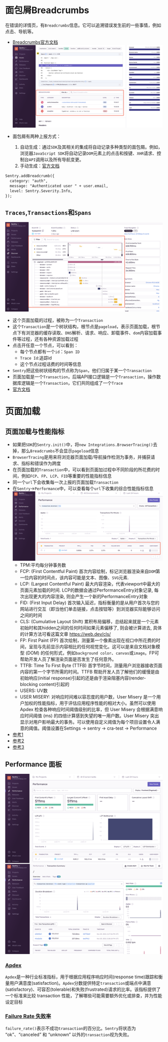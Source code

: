 # 面包屑Breadcrumbs
在错误的详情页，有`Breadcrumbs`信息。它可以追溯错误发生前的一些事情，例如点击、导航等。
* [Breadcrumbs官方文档](https://docs.sentry.io/platforms/javascript/enriching-events/breadcrumbs/)
![image](https://github.com/JX-Zhuang/sentry/blob/master/03/imgs/issues.png)
* 面包屑有两种上报方式：

  1. 自动生成：通过`SDK`及其相关的集成将自动记录多种类型的面包屑。例如，浏览器`JavaScript SDK`将自动记录`DOM`元素上的点击和按键、`XHR`请求、控制台`API`调用以及所有导航变更。
  2. 手动生成：[官方文档](https://getsentry.github.io/sentry-javascript/modules/minimal.html#addbreadcrumb)

```
Sentry.addBreadcrumb({
  category: "auth",
  message: "Authenticated user " + user.email,
  level: Sentry.Severity.Info,
});
```
## `Traces`,`Transactions`和`Spans`
![image](https://github.com/JX-Zhuang/sentry/blob/master/03/imgs/transaction-detail.png)
* 这个页面加载的过程，被称为一个`Transaction`
* 这个`Transaction`是一个树状结构，根节点是`pageload`，表示页面加载，根节点下有浏览器的缓存读取、`DNS`解析、请求、响应、卸载事件、`dom`内容加载事件等过程，还有各种资源加载过程
* 点击开任意一个节点，可以看到：
  * 每个节点都有一个`id`：`Span ID`
  * `Trace Id`:追踪id
  * 这个节点过程话费的时间等信息
* `Sentry`把这些树状结构的节点称为`Span`，他们归属于某一个`Transaction`
* 页面加载是一个`Transaction`，后端API接口逻辑是一个`Transaction`，操作数据库逻辑是一个`Transaction`，它们共同组成了一个`Trace`
* [官方文档](https://docs.sentry.io/product/sentry-basics/tracing/distributed-tracing/)
# 页面加载
## 页面加载与性能指标
* 如果把`SDK`的`Sentry.init()`中，将`new Integrations.BrowserTracing()`去掉，那么`Breadcrumbs`不会显示`pageload`信息
* `BrowserTracing`是用来将浏览器页面加载/导航操作检测为事务，并捕获请求、指标和错误作为跨度
* 在页面加载的`Transaction`中，可以看到页面加过程中不同阶段的所花费的时间，例如`FCP`、`FP`、`LCP`、`FID`等重要的性能指标信息
* 同一个`url`下会收集每一次上报的页面加载`Transaction`
* 在`Sentry`->`Performance`中，可以查看每个`url`下收集的综合性能指标信息
![image](https://github.com/JX-Zhuang/sentry/blob/master/03/imgs/url.png)
  * TPM:平均每分钟事务数
  * FCP: (First Contentful Paint) 首次内容绘制，标记浏览器渲染来自`DOM`第一位内容的时间点，该内容可能是文本、图像、`SVG`元素.
  * LCP: (Largest Contentful Paint) 最大内容渲染，代表viewport中最大的页面元素加载的时间. LCP的数据会通过PerformanceEntry对象记录, 每次出现更大的内容渲染, 则会产生一个新的PerformanceEntry对象
  * FID: (First Input Delay) 首次输入延迟，指标衡量的是从用户首次与您的网站进行交互（即当他们单击链接，点击按钮等）到浏览器实际能够访问之间的时间
  * CLS: (Cumulative Layout Shift) 累积布局偏移，总结起来就是一个元素初始时和其hidden之间的任何时间如果元素偏移了, 则会被计算进去, 具体的计算方法可看这篇文章 https://web.dev/cls/
  * FP: First Paint (FP) 首次绘制，测量第一个像素出现在视口中所花费的时间，呈现与先前显示内容相比的任何视觉变化。这可以是来自文档对象模型 (DOM) 的任何形式，例如`background color`、`canvas`或`image`。FP可帮助开发人员了解渲染页面是否发生了任何意外。
  * TTFB: Time To First Byte (TTFB) 首字节时间，测量用户浏览器接收页面内容的第一个字节所需的时间。TTFB 帮助开发人员了解他们的缓慢是由初始响应(initial response)引起的还是由于渲染阻塞内容(render-blocking content)引起的
  * USERS: UV数
  * USER MISERY: 对响应时间难以容忍度的用户数，User Misery 是一个用户加权的性能指标，用于评估应用程序性能的相对大小。虽然可以使用 Apdex 检查各种响应时间阈值级别的比率，但 User Misery 会根据满意响应时间阈值 (ms) 的四倍计算感到失望的唯一用户数。User Misery 突出显示对用户影响最大的事务。可以使用自定义阈值为每个项目设置令人满意的阈值。阈值设置在Settings -> sentry -> cra-test -> Performance
* [参考1](https://blog.csdn.net/c_kite/article/details/104237256)
* [参考2](https://cloud.tencent.com/developer/article/1878538?from=article.detail.1878539)
* [参考3](https://docs.sentry.io/product/performance/web-vitals/)
## Performance 面板
![image](https://github.com/JX-Zhuang/sentry/blob/master/03/imgs/performance.png)
![image](https://github.com/JX-Zhuang/sentry/blob/master/03/imgs/performance-url.png)
### [Apdex](https://docs.sentry.io/product/performance/metrics/#apdex)
`Apdex`是一种行业标准指标，用于根据应用程序响应时间(response time)跟踪和衡量用户满意度(satisfaction)。`Apdex`分数提供特定`transaction`或端点中满意(satisfactory)、可容忍(tolerable)和失败(frustrated)请求的比率。该指标提供了一个标准来比较 transaction 性能，了解哪些可能需要额外优化或排查，并为性能设定目标
### [Failure Rate 失败率](https://develop.sentry.dev/sdk/event-payloads/span/)
`failure_rate()`表示不成功`transaction`的百分比。`Sentry`将状态为 “ok”、“canceled” 和 “unknown” 以外的`transaction`视为失败。
